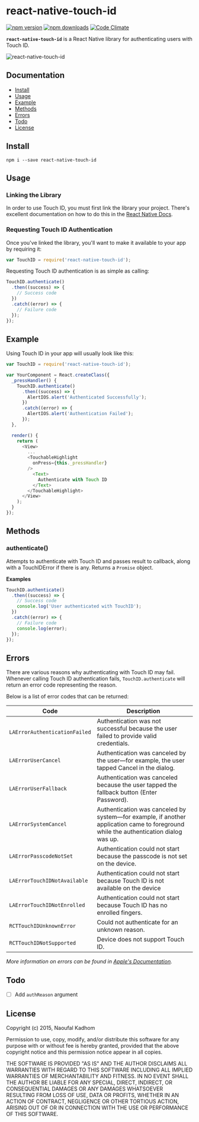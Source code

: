 # react-native-touch-id

[![npm version](https://img.shields.io/npm/v/react-native-touch-id.svg?style=flat-square)](https://www.npmjs.com/package/react-native-touch-id)
[![npm downloads](https://img.shields.io/npm/dm/react-native-touch-id.svg?style=flat-square)](https://www.npmjs.com/package/react-native-touch-id)
[![Code Climate](https://img.shields.io/codeclimate/github/naoufal/react-native-touch-id.svg?style=flat-square)](https://codeclimate.com/github/naoufal/react-native-touch-id)

__`react-native-touch-id`__ is a React Native library for authenticating users with Touch ID.

![react-native-touch-id](https://cloud.githubusercontent.com/assets/1627824/7975919/2c69a776-0a42-11e5-9773-3ea1c7dd79f3.gif)

## Documentation
- [Install](https://github.com/naoufal/react-native-touch-id#install)
- [Usage](https://github.com/naoufal/react-native-touch-id#usage)
- [Example](https://github.com/naoufal/react-native-touch-id#example)
- [Methods](https://github.com/naoufal/react-native-touch-id#methods)
- [Errors](https://github.com/naoufal/react-native-touch-id#errors)
- [Todo](https://github.com/naoufal/react-native-touch-id#todo)
- [License](https://github.com/naoufal/react-native-touch-id#license)

## Install
```shell
npm i --save react-native-touch-id
```

## Usage
### Linking the Library
In order to use Touch ID, you must first link the library your project.  There's excellent documentation on how to do this in the [React Native Docs](https://facebook.github.io/react-native/docs/linking-libraries.html#content).

### Requesting Touch ID Authentication
Once you've linked the library, you'll want to make it available to your app by requiring it:

```js
var TouchID = require('react-native-touch-id');
```

Requesting Touch ID authentication is as simple as calling:
```js
TouchID.authenticate()
  .then((success) => {
    // Success code
  })
  .catch((error) => {
    // Failure code
  });
});
```

## Example
Using Touch ID in your app will usually look like this:
```js
var TouchID = require('react-native-touch-id');

var YourComponent = React.createClass({
  _pressHandler() {
    TouchID.authenticate()
      .then((success) => {
        AlertIOS.alert('Authenticated Successfully');
      })
      .catch((error) => {
        AlertIOS.alert('Authentication Failed');
      });
  },

  render() {
    return (
      <View>
        ...
        <TouchableHighlight
          onPress={this._pressHandler}
        />
          <Text>
            Authenticate with Touch ID
          </Text>
        </TouchableHighlight>
      </View>
    );
  }
});
```

## Methods
### authenticate()
Attempts to authenticate with Touch ID and passes result to callback, along with a TouchIDError if there is any.
Returns a `Promise` object.

__Examples__
```js
TouchID.authenticate()
  .then((success) => {
    // Success code
    console.log('User authenticated with TouchID');
  })
  .catch((error) => {
    // Failure code
    console.log(error);
  });
});
```

## Errors
There are various reasons why authenticating with Touch ID may fail.  Whenever calling Touch ID authentication fails, `TouchID.authenticate` will return an error code representing the reason.

Below is a list of error codes that can be returned:

| Code | Description |
|---|---|
| `LAErrorAuthenticationFailed` | Authentication was not successful because the user failed to provide valid credentials. |
| `LAErrorUserCancel` | Authentication was canceled by the user—for example, the user tapped Cancel in the dialog. |
| `LAErrorUserFallback` | Authentication was canceled because the user tapped the fallback button (Enter Password). |
| `LAErrorSystemCancel` | Authentication was canceled by system—for example, if another application came to foreground while the authentication dialog was up. |
| `LAErrorPasscodeNotSet` | Authentication could not start because the passcode is not set on the device. |
| `LAErrorTouchIDNotAvailable` | Authentication could not start because Touch ID is not available on the device |
| `LAErrorTouchIDNotEnrolled` | Authentication could not start because Touch ID has no enrolled fingers. |
| `RCTTouchIDUnknownError` | Could not authenticate for an unknown reason. |
| `RCTTouchIDNotSupported` | Device does not support Touch ID. |

_More information on errors can be found in [Apple's Documentation](https://developer.apple.com/library/prerelease/ios/documentation/LocalAuthentication/Reference/LAContext_Class/index.html#//apple_ref/c/tdef/LAError)._

## Todo
- [ ] Add `authReason` argument

## License
Copyright (c) 2015, Naoufal Kadhom

Permission to use, copy, modify, and/or distribute this software for any purpose with or without fee is hereby granted, provided that the above copyright notice and this permission notice appear in all copies.

THE SOFTWARE IS PROVIDED "AS IS" AND THE AUTHOR DISCLAIMS ALL WARRANTIES WITH REGARD TO THIS SOFTWARE INCLUDING ALL IMPLIED WARRANTIES OF MERCHANTABILITY AND FITNESS. IN NO EVENT SHALL THE AUTHOR BE LIABLE FOR ANY SPECIAL, DIRECT, INDIRECT, OR CONSEQUENTIAL DAMAGES OR ANY DAMAGES WHATSOEVER RESULTING FROM LOSS OF USE, DATA OR PROFITS, WHETHER IN AN ACTION OF CONTRACT, NEGLIGENCE OR OTHER TORTIOUS ACTION, ARISING OUT OF OR IN CONNECTION WITH THE USE OR PERFORMANCE OF THIS SOFTWARE.
